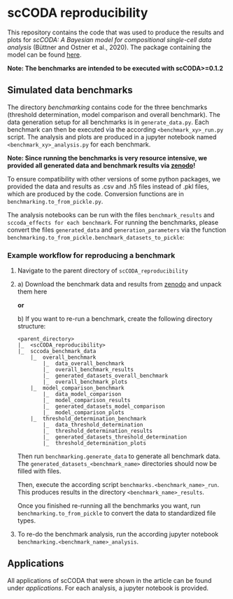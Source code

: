 # scCODA reproducibility

This repository contains the code that was used to produce the results and plots for *scCODA: A Bayesian model for compositional single-cell data analysis* (Büttner and Ostner et al., 2020). The package containing the model can be found [here](https://github.com/theislab/scCODA).

**Note: The benchmarks are intended to be executed with scCODA>=0.1.2**

## Simulated data benchmarks

The directory *benchmarking* contains code for the three benchmarks (threshold determination, model comparison and overall benchmark). The data generation setup for all benchmarks is in `generate_data.py`.
Each benchmark can then be executed via the according `<benchmark_xy>_run.py` script. The analysis and plots are produced in a jupyter notebook named `<benchmark_xy>_analysis.py` for each benchmark.

**Note: Since running the benchmarks is very resource intensive, we provided all generated data and benchmark results via [zenodo](https://zenodo.org/record/5084440#.YkW8UDdBxAc)!**

To ensure compatibility with other versions of some python packages, we provided the data and results as .csv and .h5 files instead of .pkl files, which are produced by the code. Conversion functions are in `benchmarking.to_from_pickle.py`. 

The analysis notebooks can be run with the files `benchmark_results` and `sccoda_effects for each benchmark`. For running the benchmarks, please convert the files `generated_data` and `generation_parameters` via the function `benchmarking.to_from_pickle.benchmark_datasets_to_pickle`:

### Example workflow for reproducing a benchmark

1. Navigate to the parent directory of `scCODA_reproducibility`

2.  a) Download the benchmark data and results from [zenodo](https://zenodo.org/record/5084440#.YkW8UDdBxAc)
 and unpack them here

    **or**
    
    b) If you want to re-run a benchmark, create the following directory structure:
    
    ```
    <parent_directory>
    |_  <scCODA_reproducibility>
    |_  sccoda_benchmark_data
        |_  overall_benchmark
            |_  data_overall_benchmark
            |_  overall_benchmark_results
            |_  generated_datasets_overall_benchmark
            |_  overall_benchmark_plots
        |_  model_comparison_benchmark
            |_  data_model_comparison
            |_  model_comparison_results
            |_  generated_datasets_model_comparison
            |_  model_comparison_plots
        |_  threshold_determination_benchmark
            |_  data_threshold_determination
            |_  threshold_determination_results
            |_  generated_datasets_threshold_determination
            |_  threshold_determination_plots
    ```
    
    Then run `benchmarking.generate_data` to generate all benchmark data. 
    The `generated_datasets_<benchmark_name>` directories should now be filled with files.
    
    Then, execute the according script `benchmarks.<benchmark_name>_run`.
    This produces results in the directory `<benchmark_name>_results`.

    Once you finished re-running all the benchmarks you want, run `benchmarking.to_from_pickle` to convert the data to standardized file types.
    
3. To re-do the benchmark analysis, run the according jupyter notebook `benchmarking.<benchmark_name>_analysis`.


## Applications

All applications of scCODA that were shown in the article can be found under *applications*. For each analysis, a jupyter notebook is provided.
